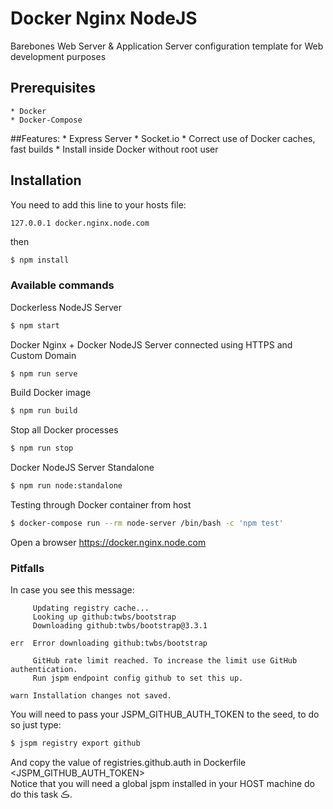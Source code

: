 # Docker Nginx NodeJS
Barebones Web Server & Application Server configuration template for Web development purposes

## Prerequisites
    * Docker
    * Docker-Compose
  
##Features:
    * Express Server
    * Socket.io
    * Correct use of Docker caches, fast builds
    * Install inside Docker without root user

## Installation
You need to add this line to your hosts file:
```
127.0.0.1 docker.nginx.node.com
```

then

```bash
$ npm install
```

### Available commands
Dockerless NodeJS Server
```bash
$ npm start
```

Docker Nginx + Docker NodeJS Server connected using HTTPS and Custom Domain
```bash
$ npm run serve
```

Build Docker image
```bash
$ npm run build
```

Stop all Docker processes
```bash
$ npm run stop
```

Docker NodeJS Server Standalone
```bash
$ npm run node:standalone
```

Testing through Docker container from host
```bash
$ docker-compose run --rm node-server /bin/bash -c 'npm test'
```
Open a browser https://docker.nginx.node.com

### Pitfalls
In case you see this message:

         Updating registry cache...
         Looking up github:twbs/bootstrap
         Downloading github:twbs/bootstrap@3.3.1
    
    err  Error downloading github:twbs/bootstrap
    
         GitHub rate limit reached. To increase the limit use GitHub authentication.
         Run jspm endpoint config github to set this up.
    
    warn Installation changes not saved.

You will need to pass your JSPM_GITHUB_AUTH_TOKEN to the seed, to do so just type:

```bash
$ jspm registry export github
```

And copy the value of registries.github.auth in Dockerfile <JSPM_GITHUB_AUTH_TOKEN>  
Notice that you will need a global jspm installed in your HOST machine do do this task
ڪ.


